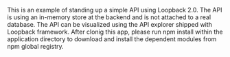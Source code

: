 This is an example of standing up a simple API using Loopback 2.0. The API is using an in-memory store at the backend and is not attached to a real database. The API can be visualized using the API explorer shipped with Loopback framework. After clonig this app, please run npm install within the application directory to download and install the dependent modules from npm global registry.
